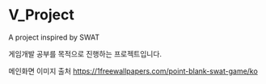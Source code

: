 # V_Project
 A project inspired by SWAT

게임개발 공부를 목적으로 진행하는 프로젝트입니다.

메인화면 이미지 출처 https://1freewallpapers.com/point-blank-swat-game/ko
